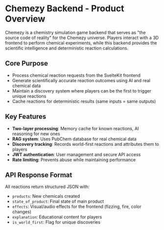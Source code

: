 # Chemezy Backend - Product Overview

Chemezy is a chemistry simulation game backend that serves as "the source code of reality" for the Chemezy universe. Players interact with a 3D frontend to perform chemical experiments, while this backend provides the scientific intelligence and deterministic reaction calculations.

## Core Purpose
- Process chemical reaction requests from the SvelteKit frontend
- Generate scientifically accurate reaction outcomes using AI and real chemical data
- Maintain a discovery system where players can be the first to trigger unique reactions
- Cache reactions for deterministic results (same inputs = same outputs)

## Key Features
- **Two-layer processing**: Memory cache for known reactions, AI reasoning for new ones
- **RAG system**: Uses PubChem database for real chemical data
- **Discovery tracking**: Records world-first reactions and attributes them to players
- **JWT authentication**: User management and secure API access
- **Rate limiting**: Prevents abuse while maintaining performance

## API Response Format
All reactions return structured JSON with:
- `products`: New chemicals created
- `state_of_product`: Final state of main product
- `effects`: Visual/audio effects for the frontend (fizzing, fire, color changes)
- `explanation`: Educational content for players
- `is_world_first`: Flag for unique discoveries